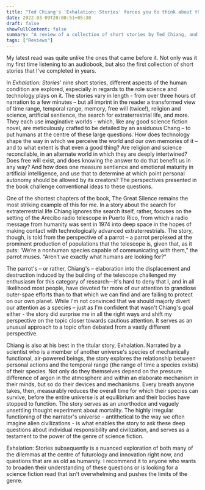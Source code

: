 ```yaml
---
title: "Ted Chiang's 'Exhalation: Stories' forces you to think about the big questions"
date: 2022-03-09T20:00:51+05:30
draft: false
showFullContent: false
summary: "A review of a collection of short stories by Ted Chiang, and musings on what it means"
tags: ["Reviews"]
---
```


My latest read was quite unlike the ones that came before it. Not only was it my first time listening to an audiobook, but also the first collection of short stories that I've completed in years.

In _Exhalation: Stories'_ nine short stories, different aspects of the human condition are explored, especially in regards to the role science and technology plays on it. The stories vary in length - from over three hours of narration to a few minutes – but all imprint in the reader a transformed view of time range, temporal range, memory, free will (twice!), religion and science, artificial sentience, the search for extraterrestrial life, and more. They each use imaginative worlds - which, like any good science fiction novel, are meticulously crafted to be detailed by an assiduous Chang – to put humans at the centre of these large questions. How does technology shape the way in which we perceive the world and our own memories of it – and to what extent is that even a good thing? Are religion and science reconcilable, in an alternate world in which they are deeply intertwined? Does free will exist, and does knowing the answer to do that benefit us in any way? And how does one measure sentience and emotional maturity in artificial intelligence, and use that to determine at which point personal autonomy should be allowed by its creators? The perspectives presented in the book challenge conventional ideas to these questions.

One of the shortest chapters of the book, The Great Silence remains the most striking example of this for me. In a story about the search for extraterrestrial life Chiang ignores the search itself, rather, focuses on the setting of the Arecibo radio telescope in Puerto Rico, from which a radio message from humanity was sent in 1974 into deep space in the hopes of making contact with technologically advanced extraterrestrials. The story, though, is told from the perspective of a parrot – a parrot perplexed at the prominent production of populations that the telescope is, given that, as it puts: 'We’re a nonhuman species capable of communicating with them,” the parrot muses. “Aren’t we exactly what humans are looking for?"

The parrot's – or rather, Chiang's – elaboration into the displacement and destruction induced by the building of the telescope challenged my enthusiasm for this category of research—it's hard to deny that I, and in all likelihood most people, have devoted far more of our attention to grandiose outer-spae efforts than to that which we can find and are failing to protect on our own planet. While I'm not convinced that we should majorly divert our attention as a species – just as I'm confident that wasn't Chiang's goal either - the story did surprise me in all the right ways and shift my perspective on the topic closer towards cautious attention. It serves as an unusual approach to a topic often debated from a vastly different perspective.

Chiang is also at his best in the titular story, Exhalation. Narrated by a scientist who is a member of another universe's species of mechanically functional, air-powered beings, the story explores the relationship between personal actions and the temporal range (the range of time a species exists) of their species. Not only do they themselves depend on the pressure difference of argon in the atmosphere and within an elaborate mechanism in their minds, but so do their devices and mechanisms. Every breath anyone takes, then, measurably reduces the overall time for which their species can survive, before the entire universe is at equilibrium and their bodies have stopped to function. The story serves as an unorthodox and vaguely unsettling thought experiment about mortality. The highly irregular functioning of the narrator's universe – antithetical to the way we often imagine alien civilizations - is what enables the story to ask these deep questions about individual responsibility and civilization, and serves as a testament to the power of the genre of science fiction.

Exhalation: Stories subsequently is a nuanced exploration of both many of the dilemmas at the centre of futurology and innovation right now, and questions that are as old as humanity. I recommend it to anyone who wants to broaden their understanding of these questions or is looking for a science fiction read that isn't overwhelming and pushes the limits of the genre.
